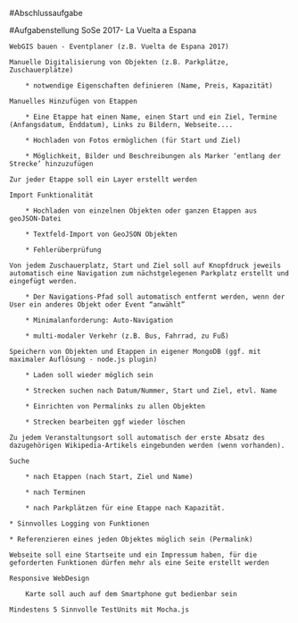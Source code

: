 #Abschlussaufgabe

#Aufgabenstellung SoSe 2017- La Vuelta a Espana

    WebGIS bauen - Eventplaner (z.B. Vuelta de Espana 2017)

    Manuelle Digitalisierung von Objekten (z.B. Parkplätze, Zuschauerplätze)

        * notwendige Eigenschaften definieren (Name, Preis, Kapazität)

    Manuelles Hinzufügen von Etappen

        * Eine Etappe hat einen Name, einen Start und ein Ziel, Termine (Anfangsdatum, Enddatum), Links zu Bildern, Webseite....

        * Hochladen von Fotos ermöglichen (für Start und Ziel)

        * Möglichkeit, Bilder und Beschreibungen als Marker ‘entlang der Strecke’ hinzuzufügen

    Zur jeder Etappe soll ein Layer erstellt werden

    Import Funktionalität

        * Hochladen von einzelnen Objekten oder ganzen Etappen aus geoJSON-Datei

        * Textfeld-Import von GeoJSON Objekten

        * Fehlerüberprüfung

    Von jedem Zuschauerplatz, Start und Ziel soll auf Knopfdruck jeweils automatisch eine Navigation zum nächstgelegenen Parkplatz erstellt und eingefügt werden.

        * Der Navigations-Pfad soll automatisch entfernt werden, wenn der User ein anderes Objekt oder Event “anwählt”

        * Minimalanforderung: Auto-Navigation

        * multi-modaler Verkehr (z.B. Bus, Fahrrad, zu Fuß)

    Speichern von Objekten und Etappen in eigener MongoDB (ggf. mit maximaler Auflösung - node.js plugin)

        * Laden soll wieder möglich sein

        * Strecken suchen nach Datum/Nummer, Start und Ziel, etvl. Name

        * Einrichten von Permalinks zu allen Objekten

        * Strecken bearbeiten ggf wieder löschen

    Zu jedem Veranstaltungsort soll automatisch der erste Absatz des dazugehörigen Wikipedia-Artikels eingebunden werden (wenn vorhanden).

    Suche

        * nach Etappen (nach Start, Ziel und Name)

        * nach Terminen

        * nach Parkplätzen für eine Etappe nach Kapazität.

    * Sinnvolles Logging von Funktionen

    * Referenzieren eines jeden Objektes möglich sein (Permalink)

    Webseite soll eine Startseite und ein Impressum haben, für die geforderten Funktionen dürfen mehr als eine Seite erstellt werden

    Responsive WebDesign

        Karte soll auch auf dem Smartphone gut bedienbar sein

    Mindestens 5 Sinnvolle TestUnits mit Mocha.js

